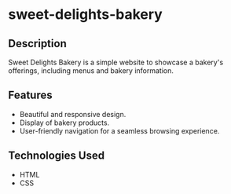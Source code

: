 # sweet-delights-bakery

## Description
Sweet Delights Bakery is a simple website to showcase a bakery's offerings, including menus and bakery information.

## Features
- Beautiful and responsive design.
- Display of bakery products.
- User-friendly navigation for a seamless browsing experience.

## Technologies Used
- HTML
- CSS
